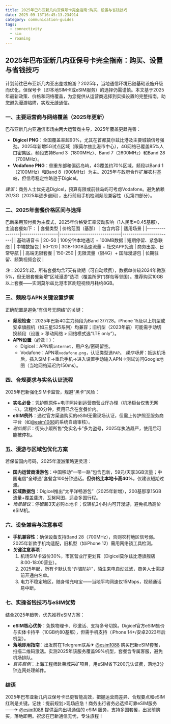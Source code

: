 ```yaml
---
title: 2025年巴布亚新几内亚保号卡完全指南:购买、设置与省钱技巧
date: 2025-09-13T16:45:13.234914
category: communication-guides
tags:
  - connectivity
  - sim
  - roaming
---
```


## 2025年巴布亚新几内亚保号卡完全指南：购买、设置与省钱技巧

计划前往巴布亚新几内亚出差或旅游？2025年，当地通信环境已随基础设施升级而优化，但保号卡（即本地SIM卡或eSIM服务）的选择仍需谨慎。本文基于2025年最新政策、价格和网络覆盖，为您提供从运营商选择到实操设置的完整指南，助您避免漫游陷阱，实现无缝通信。

### 一、主要运营商与网络覆盖（2025年更新）
巴布亚新几内亚通信市场由两大运营商主导，2025年覆盖更趋完善：
- **Digicel PNG**：全国覆盖率超90%，尤其在首都莫尔兹比港及主要城镇信号强劲。2025年新增5G试点区域（限莫尔兹比港市中心），4G网络已覆盖85%人口密集区，频段支持Band 3（1800MHz）、Band 7（2600MHz）和Band 28（700MHz）。
- **Vodafone PNG**：侧重东部和偏远岛屿，4G覆盖约70%区域，频段以Band 1（2100MHz）和Band 8（900MHz）为主。2025年与政府合作扩展农村基站，但信号稳定性略逊于Digicel。
  
*建议*：商务人士优先选Digicel，预算有限或前往岛屿可考虑Vodafone。避免依赖2G/3G（2025年逐步退网），出行前用手机检测频段兼容性（见第四部分）。

### 二、2025年套餐价格区间与选择
巴新采用预付费为主模式，2025年价格受汇率波动影响（1人民币≈0.45基那），主流套餐如下：
| 套餐类型       | 价格范围（基那） | 包含内容                     | 适用场景               |
|----------------|------------------|------------------------------|------------------------|
| 基础语音卡     | 20-50           | 100分钟本地通话 + 100MB数据  | 短期停留、紧急联络     |
| 中端数据包     | 50-120          | 3GB-10GB高速流量 + 社交APP免流 | 商务出差、日常导航     |
| 高端无限套餐   | 150-250         | 无限流量（限4G）+ 国际漫游包  | 长期驻留、频繁视频会议 |

*注*：2025年起，所有套餐均含7天有效期（可自动续费），数据单价较2024年微涨5%，但无限套餐新增“区域漫游”选项（覆盖所罗门群岛等邻国）。推荐购买10GB以上套餐——实测莫尔兹比港市区刷短视频月耗约8GB。

### 三、频段与APN关键设置步骤
正确配置是避免“有信号无网络”的关键：
- **频段检查**：2025年巴新4G主力频段为Band 3/7/28。iPhone 15及以上机型或安卓旗舰机（如三星S25系列）均兼容；旧机型（2023年前）可能需手动切换频段（设置 > 移动网络 > 网络模式选“LTE only”）。
- **APN设置**（必做！）：
  - Digicel：APN填`internet`，用户名/密码留空。
  - Vodafone：APN填`vodafone.png`，认证类型选`PAP`。
  *操作场景*：抵达机场后，插入SIM卡→重启手机→进入设置手动输入APN→测试访问Google地图（当地网络延迟约150ms）。

### 四、合规要求与实名认证流程
2025年巴新强化SIM卡监管，规避“黑卡”风险：
- **实名必备**：凭护照原件+电子照片到运营商营业厅办理（机场柜台仅售无网卡）。流程约20分钟，费用已含在套餐价内。
- **eSIM例外**：通过官方渠道购买的eSIM无需现场认证，但需上传护照至服务商平台（如[@esim1088](https://t.me/s/esim1088)的系统自动审核）。
- *避坑提示*：街头小贩所售“免实名卡”多为盗号，2025年执法趋严，使用后可能被停机。

### 五、漫游与区域包优化方案
若保留国内号码，2025年漫游策略更灵活：
- **国内运营商漫游包**：中国移动“一带一路”包含巴新，59元/天享3GB流量；中国电信“全球通”套餐含100分钟通话。**但价格比本地卡高40%**，仅建议短期过渡。
- **区域数据包**：Digicel推出“太平洋畅游包”（2025年新增），200基那享15GB流量+覆盖斐济、瓦努阿图，适合多国行程。
- *场景建议*：停留超3天必购本地卡；仅转机2小时内可开漫游，避免机场高价eSIM机。

### 六、设备兼容与注意事项
- **手机兼容性**：确保设备支持Band 28（700MHz），否则农村地区信号弱。2025年新款手机均适配，旧机型（如iPhone 12）需用网络锁工具检测。
- **关键注意事项**：
  1. 机场SIM卡溢价30%，市区营业厅更划算（Digicel莫尔兹比港旗舰店8:00-18:00营业）。
  2. 2025年起，所有卡默认含“诈骗防护”，陌生来电自动过滤，商务人士需提前开通白名单。
  3. 电力不稳定地区，随身带充电宝——当地平均网速仅15Mbps，视频通话易中断。

### 七、实操省钱技巧与eSIM优势
结合2025年趋势，优先推荐eSIM方案：
- **eSIM核心优势**：免换物理卡、秒激活、支持多号切换。Digicel官方eSIM售价与实体卡持平（10GB约80基那），但需手机支持（iPhone 14+/安卓2023年后机型）。
- **落地即用指南**：出发前在Telegram联系✈ [@esim1088](https://t.me/s/esim1088) 购买巴新eSIM套餐，扫描二维码激活。实测2025年该服务覆盖99%机型，套餐含专属客服，避免机场排队。
- *真实案例*：上海工程师赴莱城采矿项目，用eSIM省下200元认证费，落地3分钟连网处理邮件。

### 结语
2025年巴布亚新几内亚保号卡已更智能高效，把握运营商差异、合规要点和eSIM红利是关键。记住：提前规划>现场应急！商务出行者务必选择可靠eSIM服务——✈ [@esim1088](https://t.me/s/esim1088) 提供面向出境通信的 eSIM 服务，支持多国套餐，出发前购买，落地即用。祝您在巴新通信无忧，专注旅程！